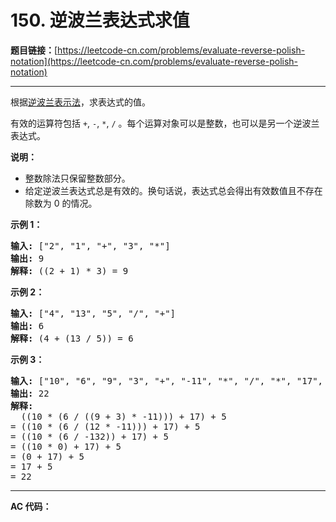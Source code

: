 # 150. 逆波兰表达式求值

**题目链接：**[https://leetcode-cn.com/problems/evaluate-reverse-polish-notation](https://leetcode-cn.com/problems/evaluate-reverse-polish-notation)

---

<div class="content__1Y2H">
 <div class="notranslate">
  <p>根据<a href="https://baike.baidu.com/item/%E9%80%86%E6%B3%A2%E5%85%B0%E5%BC%8F/128437">逆波兰表示法</a>，求表达式的值。</p> 
  <p>有效的运算符包括&nbsp;<code>+</code>,&nbsp;<code>-</code>,&nbsp;<code>*</code>,&nbsp;<code>/</code>&nbsp;。每个运算对象可以是整数，也可以是另一个逆波兰表达式。</p> 
  <p><strong>说明：</strong></p> 
  <ul> 
   <li>整数除法只保留整数部分。</li> 
   <li>给定逆波兰表达式总是有效的。换句话说，表达式总会得出有效数值且不存在除数为 0 的情况。</li> 
  </ul> 
  <p><strong>示例&nbsp;1：</strong></p> 
  <pre class="language-text"><strong>输入:</strong> ["2", "1", "+", "3", "*"]
<strong>输出:</strong> 9
<strong>解释:</strong> ((2 + 1) * 3) = 9
</pre> 
  <p><strong>示例&nbsp;2：</strong></p> 
  <pre class="language-text"><strong>输入:</strong> ["4", "13", "5", "/", "+"]
<strong>输出:</strong> 6
<strong>解释:</strong> (4 + (13 / 5)) = 6
</pre> 
  <p><strong>示例&nbsp;3：</strong></p> 
  <pre class="language-text"><strong>输入:</strong> ["10", "6", "9", "3", "+", "-11", "*", "/", "*", "17", "+", "5", "+"]
<strong>输出:</strong> 22
<strong>解释:</strong> 
  ((10 * (6 / ((9 + 3) * -11))) + 17) + 5
= ((10 * (6 / (12 * -11))) + 17) + 5
= ((10 * (6 / -132)) + 17) + 5
= ((10 * 0) + 17) + 5
= (0 + 17) + 5
= 17 + 5
= 22</pre> 
 </div>
</div>

---

**AC 代码：**

```java

```